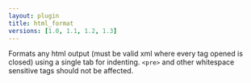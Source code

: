 ```yaml
---
layout: plugin
title: html_format
versions: [1.0, 1.1, 1.2, 1.3]
---
```


Formats any html output (must be valid xml where every tag opened is closed) using a single tab for indenting. 
`<pre>` and other whitespace sensitive tags should not be affected.